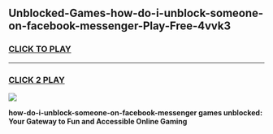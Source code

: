 
## Unblocked-Games-how-do-i-unblock-someone-on-facebook-messenger-Play-Free-4vvk3
<h3>
<a href="https://premium76.site?title=how-do-i-unblock-someone-on-facebook-messenger&ref=20M">CLICK TO PLAY</a></h3>
<hr>

<h3>
<a href="https://premium76.site?title=how-do-i-unblock-someone-on-facebook-messenger&ref=20M">CLICK 2 PLAY</a>
  
</h3>

<a href="https://premium76.site?title=how-do-i-unblock-someone-on-facebook-messenger&ref=19M"><img src="https://clearcache.store/games.png"></a>


**how-do-i-unblock-someone-on-facebook-messenger games unblocked: Your Gateway to Fun and Accessible Online Gaming**
